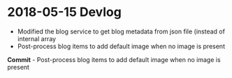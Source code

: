 # 2018-05-15 Devlog

- Modified the blog service to get blog metadata from json file (instead of internal array
- Post-process blog items to add default image when no image is present

**Commit** - Post-process blog items to add default image when no image is present
